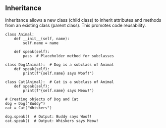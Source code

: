 ## Inheritance

Inheritance allows a new class (child class) to inherit attributes and methods from an existing class (parent class). This promotes code reusability.


    class Animal:
        def __init__(self, name):
            self.name = name
    
        def speak(self):
            pass  # Placeholder method for subclasses
    
    class Dog(Animal):  # Dog is a subclass of Animal
        def speak(self):
            print(f"{self.name} says Woof!")
    
    class Cat(Animal):  # Cat is a subclass of Animal
        def speak(self):
            print(f"{self.name} says Meow!")
    
    # Creating objects of Dog and Cat
    dog = Dog("Buddy")
    cat = Cat("Whiskers")
    
    dog.speak()  # Output: Buddy says Woof!
    cat.speak()  # Output: Whiskers says Meow!

